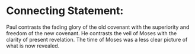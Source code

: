 # Connecting Statement:

Paul contrasts the fading glory of the old covenant with the superiority and freedom of the new covenant. He contrasts the veil of Moses with the clarity of present revelation. The time of Moses was a less clear picture of what is now revealed.